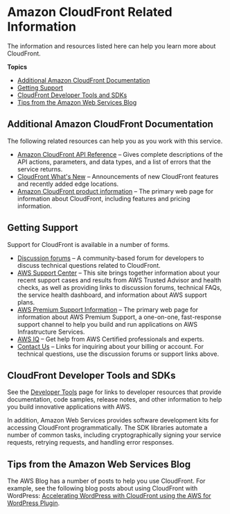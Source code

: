 # Amazon CloudFront Related Information<a name="Resources"></a>

The information and resources listed here can help you learn more about CloudFront\.

**Topics**
+ [Additional Amazon CloudFront Documentation](#resources-additional-cloudfront-documentation)
+ [Getting Support](#resources-cloudfront-support)
+ [CloudFront Developer Tools and SDKs](#resources-developer-tools)
+ [Tips from the Amazon Web Services Blog](#resources-aws-blog-tips)

## Additional Amazon CloudFront Documentation<a name="resources-additional-cloudfront-documentation"></a>

The following related resources can help you as you work with this service\.
+ [Amazon CloudFront API Reference](https://docs.aws.amazon.com/cloudfront/latest/APIReference/) – Gives complete descriptions of the API actions, parameters, and data types, and a list of errors that the service returns\.
+ [CloudFront What's New](http://aws.amazon.com/cloudfront/whats-new/) – Announcements of new CloudFront features and recently added edge locations\.
+ [Amazon CloudFront product information](http://aws.amazon.com/cloudfront/) – The primary web page for information about CloudFront, including features and pricing information\.

## Getting Support<a name="resources-cloudfront-support"></a>

Support for CloudFront is available in a number of forms\.
+ [Discussion forums](https://forums.aws.amazon.com/forum.jspa?forumID=46) – A community\-based forum for developers to discuss technical questions related to CloudFront\.
+ [AWS Support Center](https://console.aws.amazon.com/support/home) – This site brings together information about your recent support cases and results from AWS Trusted Advisor and health checks, as well as providing links to discussion forums, technical FAQs, the service health dashboard, and information about AWS support plans\.
+ [AWS Premium Support Information](https://aws.amazon.com/premiumsupport/) – The primary web page for information about AWS Premium Support, a one\-on\-one, fast\-response support channel to help you build and run applications on AWS Infrastructure Services\.
+ [AWS IQ](https://iq.aws.amazon.com/?utm=docs) – Get help from AWS Certified professionals and experts\.
+ [Contact Us](http://aws.amazon.com/contact-us/) – Links for inquiring about your billing or account\. For technical questions, use the discussion forums or support links above\.

## CloudFront Developer Tools and SDKs<a name="resources-developer-tools"></a>

See the [Developer Tools](https://aws.amazon.com/developertools/) page for links to developer resources that provide documentation, code samples, release notes, and other information to help you build innovative applications with AWS\.

In addition, Amazon Web Services provides software development kits for accessing CloudFront programmatically\. The SDK libraries automate a number of common tasks, including cryptographically signing your service requests, retrying requests, and handling error responses\.

## Tips from the Amazon Web Services Blog<a name="resources-aws-blog-tips"></a>

The AWS Blog has a number of posts to help you use CloudFront\. For example, see the following blog posts about using CloudFront with WordPress: [Accelerating WordPress with CloudFront using the AWS for WordPress Plugin](http://aws.amazon.com/blogs/networking-and-content-delivery/accelerating-wordpress-with-cloudfront-using-the-aws-for-wordpress-plugin/)\.